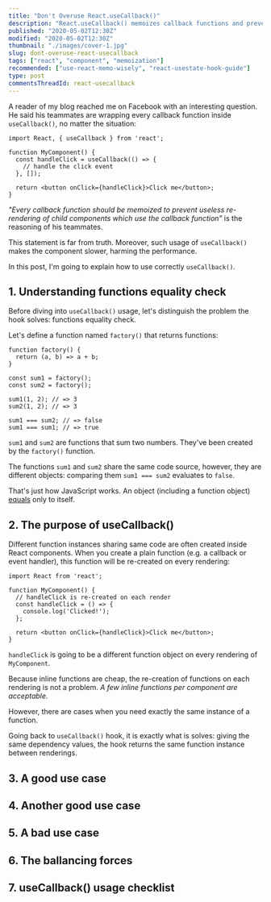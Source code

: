 ```yaml
---
title: "Don't Overuse React.useCallback()"
description: "React.useCallback() memoizes callback functions and prevents unnecessary re-rendering of child components."
published: "2020-05-02T12:30Z"
modified: "2020-05-02T12:30Z"
thumbnail: "./images/cover-1.jpg"
slug: dont-overuse-react-usecallback
tags: ["react", "component", "memoization"]
recommended: ["use-react-memo-wisely", "react-usestate-hook-guide"]
type: post
commentsThreadId: react-usecallback
---
```


A reader of my blog reached me on Facebook with an interesting question. He said his teammates are wrapping every callback function inside `useCallback()`, no matter the situation:

```jsx{4-6}
import React, { useCallback } from 'react';

function MyComponent() {
  const handleClick = useCallback(() => {
    // handle the click event
  }, []);

  return <button onClick={handleClick}>Click me</button>;
}
```

*"Every callback function should be memoized to prevent useless re-rendering of child components which use the callback function"* is the reasoning of his teammates.   

This statement is far from truth. Moreover, such usage of `useCallback()` makes the component slower, harming the performance.    

In this post, I'm going to explain how to use correctly `useCallback()`.   

## 1. Understanding functions equality check

Before diving into `useCallback()` usage, let's distinguish the problem the hook solves: functions equality check.    

Let's define a function named `factory()` that returns functions: 

```javascript{11-12}
function factory() {
  return (a, b) => a + b;
}

const sum1 = factory();
const sum2 = factory();

sum1(1, 2); // => 3
sum2(1, 2); // => 3

sum1 === sum2; // => false
sum1 === sum1; // => true
```

`sum1` and `sum2` are functions that sum two numbers. They've been created by the `factory()` function.  

The functions `sum1` and `sum2` share the same code source, however, they are different objects: comparing them `sum1 === sum2` evaluates to `false`.  

That's just how JavaScript works. An object (including a function object) [equals](/the-legend-of-javascript-equality-operator/#the-identity-operator) only to itself.  

## 2. The purpose of useCallback()

Different function instances sharing same code are often created inside React components. When you create a plain function (e.g. a callback or event handler), this function will be re-created on every rendering:  

```jsx{5-7}
import React from 'react';

function MyComponent() {
  // handleClick is re-created on each render
  const handleClick = () => {
    console.log('Clicked!');
  };

  return <button onClick={handleClick}>Click me</button>;
}
```

`handleClick` is going to be a different function object on every rendering of `MyComponent`.  

Because inline functions are cheap, the re-creation of functions on each rendering is not a problem. *A few inline functions per component are acceptable.*  

However, there are cases when you need exactly the same instance of a function. 

Going back to `useCallback()` hook, it is exactly what is solves: giving the same dependency values, the hook returns the same function instance between renderings.  



## 3. A good use case

## 4. Another good use case

## 5. A bad use case

## 6. The ballancing forces

## 7. useCallback() usage checklist

